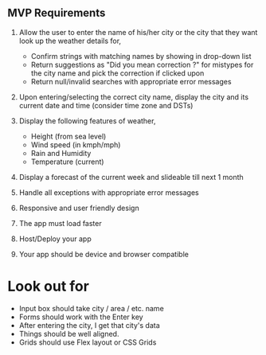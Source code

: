 ## MVP Requirements
1. Allow the user to enter the name of his/her city or the city that they want look up the weather details for,
   - Confirm strings with matching names by showing in drop-down list
   - Return suggestions as "Did you mean correction ?" for mistypes for the city name and pick the correction if clicked upon
   - Return null/invalid searches with appropriate error messages

2. Upon entering/selecting the correct city name, display the city and its current date and time (consider time zone and DSTs)

3. Display the following features of weather,
   - Height (from sea level)
   - Wind speed (in kmph/mph)
   - Rain and Humidity
   - Temperature (current)

4. Display a forecast of the current week and slideable till next 1 month

5. Handle all exceptions with appropriate error messages

6. Responsive and user friendly design

7. The app must load faster

8. Host/Deploy your app

9. Your app should be device and browser compatible

# Look out for
   - Input box should take city / area / etc. name
   - Forms should work with the Enter key
   - After entering the city, I get that city's data
   - Things should be well aligned.
   - Grids should use Flex layout or CSS Grids
